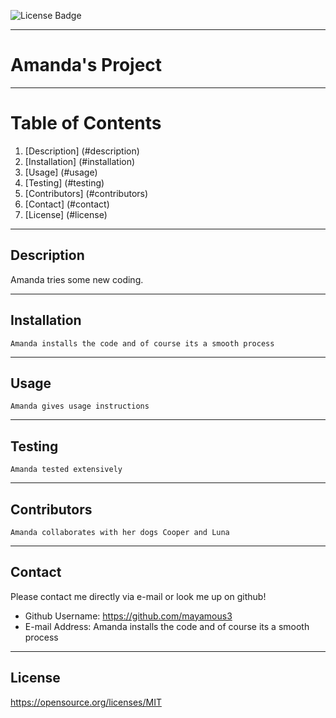 
  
  ![License Badge](https://img.shields.io/badge/License-MIT-yellow.svg)

  ---

  # Amanda's Project


  ---

  # Table of Contents
  1. [Description] (#description)
  2. [Installation] (#installation)
  3. [Usage] (#usage)
  4. [Testing] (#testing)
  5. [Contributors] (#contributors)
  6. [Contact] (#contact)
  7. [License] (#license)
 
  ---
 
  ## Description
 
 Amanda tries some new coding.

 ---

  ## Installation
    Amanda installs the code and of course its a smooth process

  ---
  ## Usage
    Amanda gives usage instructions

  ---
  ## Testing
    Amanda tested extensively

  ---
  ## Contributors
    Amanda collaborates with her dogs Cooper and Luna

  ---
  ## Contact
  Please contact me directly via e-mail or look me up on github!
  * Github Username: https://github.com/mayamous3
  * E-mail Address:  Amanda installs the code and of course its a smooth process
  
  ---
  ## License
  https://opensource.org/licenses/MIT

  